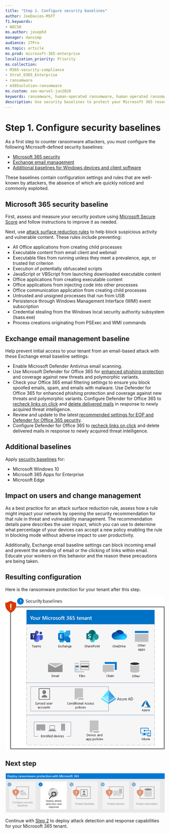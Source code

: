 ```yaml
---
title: "Step 1. Configure security baselines"
author: JoeDavies-MSFT
f1.keywords:
- NOCSH
ms.author: josephd
manager: dansimp
audience: ITPro
ms.topic: article
ms.prod: microsoft-365-enterprise
localization_priority: Priority
ms.collection:
- M365-security-compliance
- Strat_O365_Enterprise
- ransomware
- m365solution-ransomware
ms.custom: seo-marvel-jun2020
keywords: ransomware, human-operated ransomware, human operated ransomware, HumOR, extortion attack, ransomware attack, encryption, cryptovirology
description: Use security baselines to protect your Microsoft 365 resources from ransomware attacks.
---
```


# Step 1. Configure security baselines

As a first step to counter ransomware attackers, you must configure the following Microsoft-defined security baselines:

- [Microsoft 365 security](#microsoft-365-security-baseline)
- [Exchange email management](#exchange-email-management-baseline)
- [Additional baselines for Windows devices and client software](#additional-baselines)

These baselines contain configuration settings and rules that are well-known by attackers, the absence of which are quickly noticed and commonly exploited.

## Microsoft 365 security baseline

First, assess and measure your security posture using [Microsoft Secure Score](/microsoft-365/security/defender/microsoft-secure-score) and follow instructions to improve it as needed.

Next, use [attack surface reduction rules](/microsoft-365/security/defender-endpoint/attack-surface-reduction) to help block suspicious activity and vulnerable content. These rules include preventing:

- All Office applications from creating child processes
- Executable content from email client and webmail
- Executable files from running unless they meet a prevalence, age, or trusted list criterion
- Execution of potentially obfuscated scripts
- JavaScript or VBScript from launching downloaded executable content
- Office applications from creating executable content
- Office applications from injecting code into other processes
- Office communication application from creating child processes
- Untrusted and unsigned processes that run from USB
- Persistence through Windows Management Interface (WMI) event subscription
- Credential stealing from the Windows local security authority subsystem (lsass.exe)
- Process creations originating from PSExec and WMI commands

## Exchange email management baseline 

Help prevent initial access to your tenant from an email-based attack with these Exchange email baseline settings:

- Enable Microsoft Defender Antivirus email scanning.
- Use Microsoft Defender for Office 365 for [enhanced phishing protection](/microsoft-365/security/office-365-security/anti-phishing-protection) and coverage against new threats and polymorphic variants.
- Check your Office 365 email filtering settings to ensure you block spoofed emails, spam, and emails with malware. Use Defender for Office 365 for enhanced phishing protection and coverage against new threats and polymorphic variants. Configure Defender for Office 365 to [recheck links on click](/microsoft-365/security/office-365-security/atp-safe-links) and [delete delivered mails](/microsoft-365/security/office-365-security/zero-hour-auto-purge) in response to newly acquired threat intelligence.
- Review and update to the latest [recommended settings for EOP and Defender for Office 365 security](/microsoft-365/security/office-365-security/recommended-settings-for-eop-and-office365-atp).
- Configure Defender for Office 365 to [recheck links on click](/microsoft-365/security/office-365-security/set-up-safe-links-policies) and delete delivered mails in response to newly acquired threat intelligence.

## Additional baselines

Apply [security baselines](https://techcommunity.microsoft.com/t5/microsoft-security-baselines/bg-p/Microsoft-Security-Baselines) for:

- Microsoft Windows 10
- Microsoft 365 Apps for Enterprise
- Microsoft Edge

## Impact on users and change management

As a best practice for an attack surface reduction rule, assess how a rule might impact your network by opening the security recommendation for that rule in threat and vulnerability management. The recommendation details pane describes the user impact, which you can use to determine what percentage of your devices can accept a new policy enabling the rule in blocking mode without adverse impact to user productivity.

Additionally, Exchange email baseline settings can block incoming email and prevent the sending of email or the clicking of links within email. Educate your workers on this behavior and the reason these precautions are being taken.

## Resulting configuration

Here is the ransomware protection for your tenant after this step.

![Ransomware protection for your Microsoft 365 tenant after Step 1](../media/ransomware-protection-microsoft-365/ransomware-protection-microsoft-365-architecture-step1.png)


## Next step

[![Step 2 for ransomware protection with Microsoft 365](../media/ransomware-protection-microsoft-365/ransomware-protection-microsoft-365-step2.png)](ransomware-protection-microsoft-365-attack-detection-response.md)

Continue with [Step 2](ransomware-protection-microsoft-365-attack-detection-response.md) to deploy attack detection and response capabilities for your Microsoft 365 tenant.
